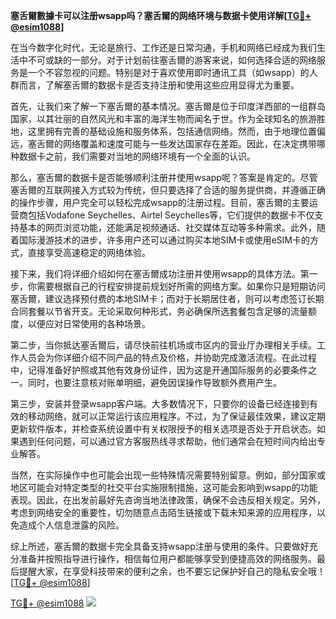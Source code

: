 **塞舌爾數據卡可以注册wsapp吗？塞舌爾的网络环境与数据卡使用详解[[TG💪+ @esim1088](https://t.me/s/esim1088)]**

在当今数字化时代，无论是旅行、工作还是日常沟通，手机和网络已经成为我们生活中不可或缺的一部分。对于计划前往塞舌爾的游客来说，如何选择合适的网络服务是一个不容忽视的问题。特别是对于喜欢使用即时通讯工具（如wsapp）的人群而言，了解塞舌爾的数据卡是否支持注册和使用这些应用显得尤为重要。

首先，让我们来了解一下塞舌爾的基本情况。塞舌爾是位于印度洋西部的一组群岛国家，以其壮丽的自然风光和丰富的海洋生物而闻名于世。作为全球知名的旅游胜地，这里拥有完善的基础设施和服务体系，包括通信网络。然而，由于地理位置偏远，塞舌爾的网络覆盖和速度可能与一些发达国家存在差距。因此，在决定携带哪种数据卡之前，我们需要对当地的网络环境有一个全面的认识。

那么，塞舌爾的数据卡是否能够顺利注册并使用wsapp呢？答案是肯定的。尽管塞舌爾的互联网接入方式较为传统，但只要选择了合适的服务提供商，并遵循正确的操作步骤，用户完全可以轻松完成wsapp的注册过程。目前，塞舌爾的主要运营商包括Vodafone Seychelles、Airtel Seychelles等，它们提供的数据卡不仅支持基本的网页浏览功能，还能满足视频通话、社交媒体互动等多种需求。此外，随着国际漫游技术的进步，许多用户还可以通过购买本地SIM卡或使用eSIM卡的方式，直接享受高速稳定的网络体验。

接下来，我们将详细介绍如何在塞舌爾成功注册并使用wsapp的具体方法。第一步，你需要根据自己的行程安排提前规划好所需的网络方案。如果你只是短期访问塞舌爾，建议选择预付费的本地SIM卡；而对于长期居住者，则可以考虑签订长期合同套餐以节省开支。无论采取何种形式，务必确保所选套餐包含足够的流量额度，以便应对日常使用的各种场景。

第二步，当你抵达塞舌爾后，请尽快前往机场或市区内的营业厅办理相关手续。工作人员会为你详细介绍不同产品的特点及价格，并协助完成激活流程。在此过程中，记得准备好护照或其他有效身份证件，因为这是开通国际服务的必要条件之一。同时，也要注意核对账单明细，避免因误操作导致额外费用产生。

第三步，安装并登录wsapp客户端。大多数情况下，只要你的设备已经连接到有效的移动网络，就可以正常运行该应用程序。不过，为了保证最佳效果，建议定期更新软件版本，并检查系统设置中有关权限授予的相关选项是否处于开启状态。如果遇到任何问题，可以通过官方客服热线寻求帮助，他们通常会在短时间内给出专业解答。

当然，在实际操作中也可能会出现一些特殊情况需要特别留意。例如，部分国家或地区可能会对特定类型的社交平台实施限制措施，这可能会影响到wsapp的功能表现。因此，在出发前最好先咨询当地法律政策，确保不会违反相关规定。另外，考虑到网络安全的重要性，切勿随意点击陌生链接或下载未知来源的应用程序，以免造成个人信息泄露的风险。

综上所述，塞舌爾的数据卡完全具备支持wsapp注册与使用的条件。只要做好充分准备并按照指导进行操作，相信每位用户都能够享受到便捷高效的网络服务。最后提醒大家，在享受科技带来的便利之余，也不要忘记保护好自己的隐私安全哦！[[TG💪+ @esim1088](https://t.me/s/esim1088)]

[TG💪+ @esim1088](https://t.me/s/esim1088) ![](https://i.postimg.cc/4NQfJmqS/Snipaste-2025-05-13-00-14-12.png)